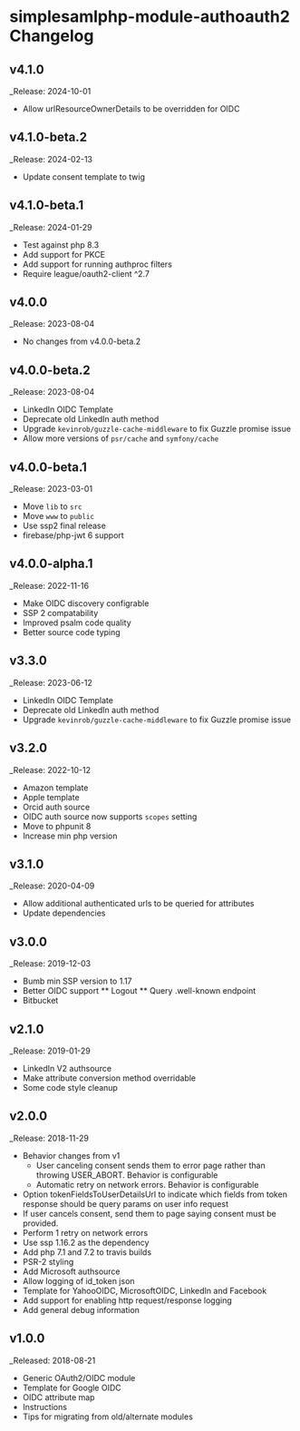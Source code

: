 # simplesamlphp-module-authoauth2  Changelog

## v4.1.0
_Release: 2024-10-01
* Allow urlResourceOwnerDetails to be overridden for OIDC

## v4.1.0-beta.2
_Release: 2024-02-13
* Update consent template to twig

## v4.1.0-beta.1
_Release: 2024-01-29
* Test against php 8.3
* Add support for PKCE
* Add support for running authproc filters
* Require league/oauth2-client ^2.7

## v4.0.0
_Release: 2023-08-04
* No changes from v4.0.0-beta.2

## v4.0.0-beta.2
_Release: 2023-08-04
* LinkedIn OIDC Template
* Deprecate old LinkedIn auth method
* Upgrade `kevinrob/guzzle-cache-middleware` to fix Guzzle promise issue
* Allow more versions of `psr/cache` and `symfony/cache`

## v4.0.0-beta.1
_Release: 2023-03-01
* Move `lib` to `src`
* Move `www` to `public`
* Use ssp2 final release
* firebase/php-jwt 6 support

## v4.0.0-alpha.1

_Release: 2022-11-16
* Make OIDC discovery configrable
* SSP 2 compatability
* Improved psalm code quality
* Better source code typing

## v3.3.0

_Release: 2023-06-12
* LinkedIn OIDC Template
* Deprecate old LinkedIn auth method
* Upgrade `kevinrob/guzzle-cache-middleware` to fix Guzzle promise issue

## v3.2.0

_Release: 2022-10-12
* Amazon template
* Apple template
* Orcid auth source
* OIDC auth source now supports `scopes` setting
* Move to phpunit 8
* Increase min php version

## v3.1.0

_Release: 2020-04-09
* Allow additional authenticated urls to be queried for attributes
* Update dependencies

## v3.0.0

_Release: 2019-12-03
* Bumb min SSP version to 1.17
* Better OIDC support
** Logout
** Query .well-known endpoint
* Bitbucket

## v2.1.0

_Release: 2019-01-29
* LinkedIn V2 authsource
* Make attribute conversion method overridable
* Some code style cleanup

## v2.0.0

_Release: 2018-11-29
* Behavior changes from v1
    * User canceling consent sends them to error page rather than throwing USER_ABORT. Behavior is configurable
    * Automatic retry on network errors. Behavior is configurable
* Option tokenFieldsToUserDetailsUrl to indicate which fields from token response should
be query params on user info request
* If user cancels consent, send them to page saying consent must be provided.
* Perform 1 retry on network errors
* Use ssp 1.16.2 as the dependency
* Add php 7.1 and 7.2 to travis builds
* PSR-2 styling
* Add Microsoft authsource
* Allow logging of id_token json
* Template for YahooOIDC, MicrosoftOIDC, LinkedIn and Facebook
* Add support for enabling http request/response logging
* Add general debug information

## v1.0.0

_Released: 2018-08-21

* Generic OAuth2/OIDC module
* Template for Google OIDC
* OIDC attribute map
* Instructions
* Tips for migrating from old/alternate modules 
